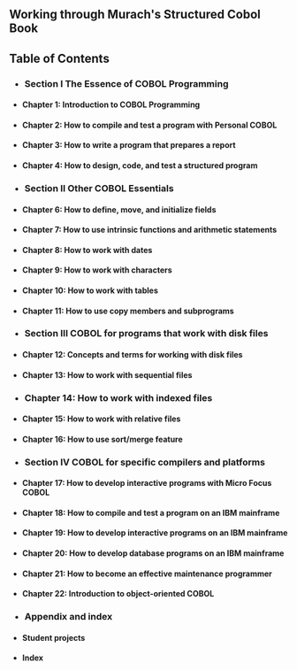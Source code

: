 ## Working through Murach's Structured Cobol Book



## Table of Contents
### <ul><li>Section I The Essence of COBOL Programming</ul></li>
#### <ul><li>Chapter 1: Introduction to COBOL Programming</ul></li>
#### <ul><li>Chapter 2: How to compile and test a program with Personal COBOL</ul></li> 
#### <ul><li>Chapter 3: How to write a program that prepares a report</ul></li>
#### <ul><li>Chapter 4: How to design, code, and test  a structured program</ul></li>
### <ul><li>Section II Other COBOL Essentials</ul></li>
#### <ul><li>Chapter 6: How to define, move, and initialize fields</ul></li>
#### <ul><li>Chapter 7: How to use intrinsic functions and arithmetic statements</ul></li>
#### <ul><li>Chapter 8: How to work with dates</ul></li>
#### <ul><li>Chapter 9: How to work with characters</ul></li>
#### <ul><li>Chapter 10: How to work with tables</ul></li>
#### <ul><li>Chapter 11: How to use copy members and subprograms</ul></li>
### <ul><li>Section III  COBOL for programs that work with disk files</ul></li>
#### <ul><li>Chapter 12: Concepts and terms for working with disk files</ul></li>
#### <ul><li>Chapter 13: How to work with sequential files</ul></li>
### <ul><li>Chapter  14:  How to work with indexed files</ul></li>
#### <ul><li>Chapter 15: How to work with relative files</ul></li>
#### <ul><li>Chapter 16: How to use sort/merge feature</ul></li>
### <ul><li>Section IV COBOL for specific compilers and platforms </ul></li>
#### <ul><li>Chapter 17: How to develop interactive programs with Micro Focus COBOL</ul></li>
#### <ul><li>Chapter 18: How to compile and test a program on an IBM mainframe</ul></li>
#### <ul><li>Chapter 19: How to develop interactive programs on an IBM mainframe</ul></li>
#### <ul><li>Chapter 20: How to develop database programs on an IBM mainframe</ul></li>
#### <ul><li>Chapter 21: How to become an effective maintenance programmer</ul></li>
#### <ul><li>Chapter 22: Introduction to object-oriented COBOL</ul></li>
### <ul><li>Appendix and index</ul></li>
#### <ul><li>Student projects</ul></li>
#### <ul><li>Index</ul></li>
